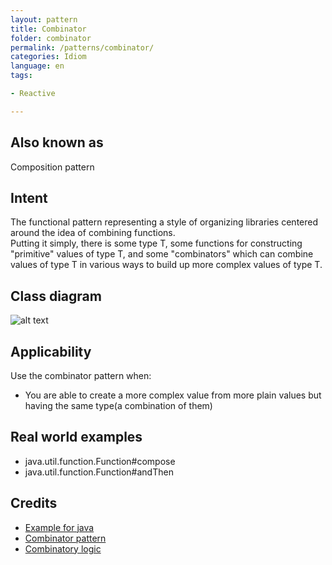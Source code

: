 ```yaml
---
layout: pattern
title: Combinator
folder: combinator
permalink: /patterns/combinator/
categories: Idiom
language: en
tags:

- Reactive

---
```


## Also known as

Composition pattern

## Intent

The functional pattern representing a style of organizing libraries centered around the idea of
combining functions.  
Putting it simply, there is some type T, some functions for constructing "primitive" values of type
T,
and some "combinators" which can combine values of type T in various ways to build up more complex
values of type T.

## Class diagram

![alt text](/etc/combinator.urm.png "Combinator class diagram")

## Applicability

Use the combinator pattern when:

- You are able to create a more complex value from more plain values but having the same type(a
  combination of them)

## Real world examples

- java.util.function.Function#compose
- java.util.function.Function#andThen

## Credits

- [Example for java](https://gtrefs.github.io/code/combinator-pattern/)
- [Combinator pattern](https://wiki.haskell.org/Combinator_pattern)
- [Combinatory logic](https://wiki.haskell.org/Combinatory_logic)

